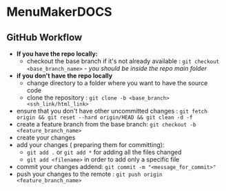 # MenuMakerDOCS

## GitHub Workflow
  * **If you have the repo locally:**
    * checkout the base branch if it's not already available : 
       `git checkout <base_branch_name>` - *you should be inside the repo main folder*
  * **if you don't have the repo locally**
    * change directory to a folder where you want to have the source code
    * clone the repository : `git clone -b <base_branch> <ssh_link/html_link>`
  * ensure that you don't have other uncommitted changes : 
     `git fetch origin && git reset --hard origin/HEAD && git clean -d -f`
  * create a feature branch from the base branch: `git checkout -b <feature_branch_name>` 
  * create your changes
  * add your changes ( preparing them for committing): 
       * `git add .` or `git add *` for adding all the files changed 
       * `git add <filename>` in order to add only a specific file
  * commit your changes addend: `git commit -m "<message_for_commit>"`
  * push your changes to the remote : `git push origin <feature_branch_name>` 
